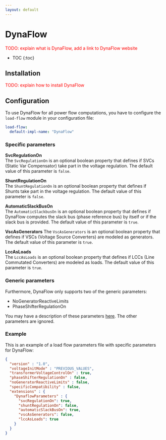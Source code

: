 ```yaml
---
layout: default
---
```


# DynaFlow

<span style="color: red">TODO: explain what is DynaFlow, add a link to DynaFlow website</span>

* TOC
{:toc}

## Installation

<span style="color: red">TODO: explain how to install DynaFlow</span>

## Configuration
To use DynaFlow for all power flow computations, you have to configure the `load-flow` module in your configuration file:
```yaml
load-flow:
  default-impl-name: "DynaFlow"
```

### Specific parameters

**SvcRegulationOn**  
The `SvcRegulationOn` is an optional boolean property that defines if SVCs (Static Var Compensator) take part in the voltage regulation. The default value of this parameter is `false`.

**ShuntRegulationOn**  
The `ShuntRegulationOn` is an optional boolean property that defines if Shunts take part in the voltage regulation. 
The default value of this parameter is `false`.

**AutomaticSlackBusOn**  
The `AutomaticSlackbusOn` is an optional boolean property that defines if DynaFlow computes the slack bus (phase reference bus) by itself or if the slack bus is provided.
The default value of this parameter is `true`.

**VscAsGenerators**
The `VscAsGenerators` is an optional boolean property that defines if VSCs (Voltage Source Converters) are modeled as generators.
The default value of this parameter is `true`.

**LccAsLoads**  
The `LccAsLoads` is an optional boolean property that defines if LCCs (Line Commutated Converters) are modeled as loads.
The default value of this parameter is `true`.

### Generic parameters
Furthermore, DynaFlow only supports two of the generic parameters: 
- NoGeneratorReactiveLimits
- PhaseShifterRegulationOn

You may have a description of these parameters [here](index.md#parameters). The other parameters are ignored.

### Example

This is an example of a load flow parameters file with specific parameters for DynaFlow:
```json
{
  "version" : "1.0",
  "voltageInitMode" : "PREVIOUS_VALUES",
  "transformerVoltageControlOn" : true,
  "phaseShifterRegulationOn" : false,
  "noGeneratorReactiveLimits" : false,
  "specificCompatibility" : false,
  "extensions" : {
    "DynaflowParameters" : {
      "svcRegulationOn": true,
      "shuntRegulationOn": false,
      "automaticSlackBusOn": true,
      "vscAsGenerators": false,
      "lccAsLoads": true
    }
  }
}
```

